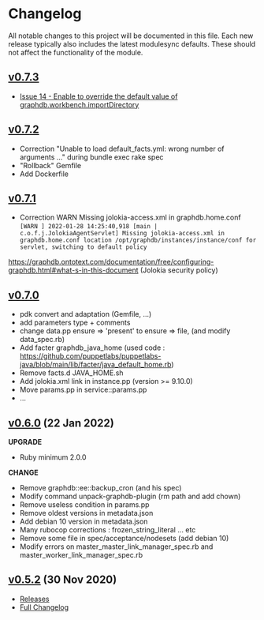 # Changelog

All notable changes to this project will be documented in this file.
Each new release typically also includes the latest modulesync defaults.
These should not affect the functionality of the module.

## [v0.7.3](https://github.com/phaedriel/puppet-graphdb/releases/tag/v0.7.3)

- [Issue 14 - Enable to override the default value of graphdb.workbench.importDirectory](https://github.com/Ontotext-AD/puppet-graphdb/issues/14)

## [v0.7.2](https://github.com/phaedriel/puppet-graphdb/releases/tag/v0.7.2)

- Correction "Unable to load default_facts.yml: wrong number of arguments ..." during bundle exec rake spec
- "Rollback" Gemfile
- Add Dockerfile 

## [v0.7.1](https://github.com/phaedriel/puppet-graphdb/releases/tag/v0.7.1)

- Correction WARN Missing jolokia-access.xml in graphdb.home.conf
`[WARN ] 2022-01-28 14:25:40,918 [main | c.o.f.j.JolokiaAgentServlet] Missing jolokia-access.xml in graphdb.home.conf location /opt/graphdb/instances/instance/conf for servlet, switching to default policy`

https://graphdb.ontotext.com/documentation/free/configuring-graphdb.html#what-s-in-this-document (Jolokia security policy)

## [v0.7.0](https://github.com/phaedriel/puppet-graphdb/releases/tag/v0.7.0)

- pdk convert and adaptation (Gemfile, ...)
- add parameters type + comments
- change data.pp ensure  => 'present' to ensure  => file, (and modify data_spec.rb)
- Add facter graphdb_java_home (used code : https://github.com/puppetlabs/puppetlabs-java/blob/main/lib/facter/java_default_home.rb)
- Remove facts.d JAVA_HOME.sh
- Add jolokia.xml link in instance.pp (version >= 9.10.0)
- Move params.pp in service::params.pp
- ...

## [v0.6.0](https://github.com/phaedriel/puppet-graphdb/releases/tag/v0.6.0) (22 Jan 2022)

__UPGRADE__
- Ruby minimum 2.0.0

__CHANGE__
- Remove graphdb::ee::backup_cron (and his spec)
- Modify command unpack-graphdb-plugin (rm path and add chown)
- Remove useless condition in params.pp 
- Remove oldest versions in metadata.json
- Add debian 10 version in metadata.json
- Many rubocop corrections : frozen_string_literal ... etc
- Remove some file in spec/acceptance/nodesets (add debian 10)
- Modify errors on master_master_link_manager_spec.rb and master_worker_link_manager_spec.rb

## [v0.5.2](https://github.com/Ontotext-AD/puppet-graphdb/releases/tag/0.5.2) (30 Nov 2020)

- [Releases](https://github.com/Ontotext-AD/puppet-graphdb/releases)
- [Full Changelog](https://github.com/Ontotext-AD/puppet-graphdb/commits/master)
